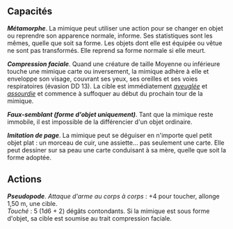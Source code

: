 ## Capacités
_**Métamorphe**_. La mimique peut utiliser une action pour se changer en objet ou reprendre son apparence normale, informe. Ses statistiques sont les mêmes, quelle que soit sa forme. Les objets dont elle est équipée ou vêtue ne sont pas transformés. Elle reprend sa forme normale si elle meurt.

_**Compression faciale**_. Quand une créature de taille Moyenne ou inférieure touche une mimique carte ou inversement, la mimique adhère à elle et enveloppe son visage, couvrant ses yeux, ses oreilles et ses voies respiratoires (évasion DD 13). La cible est immédiatement [_aveuglée_](/gerer-la-sante-du-personnage/#aveugle) et [_assourdie_](/gerer-la-sante-du-personnage/#assourdi) et commence à suffoquer au début du prochain tour de la mimique.

_**Faux-semblant (forme d'objet uniquement)**_. Tant que la mimique reste immobile, il est impossible de la différencier d'un objet ordinaire.

_**Imitation de page**_. La mimique peut se déguiser en n'importe quel petit objet plat : un morceau de cuir, une assiette... pas seulement une carte. Elle peut dessiner sur sa peau une carte conduisant à sa mère, quelle que soit la forme adoptée.

## Actions
_**Pseudopode**_. _Attaque d'arme au corps à corps_ : +4 pour toucher, allonge 1,50 m, une cible.  
_Touché_ : 5 (1d6 + 2) dégâts contondants. Si la mimique est sous forme d'objet, sa cible est soumise au trait compression faciale.
